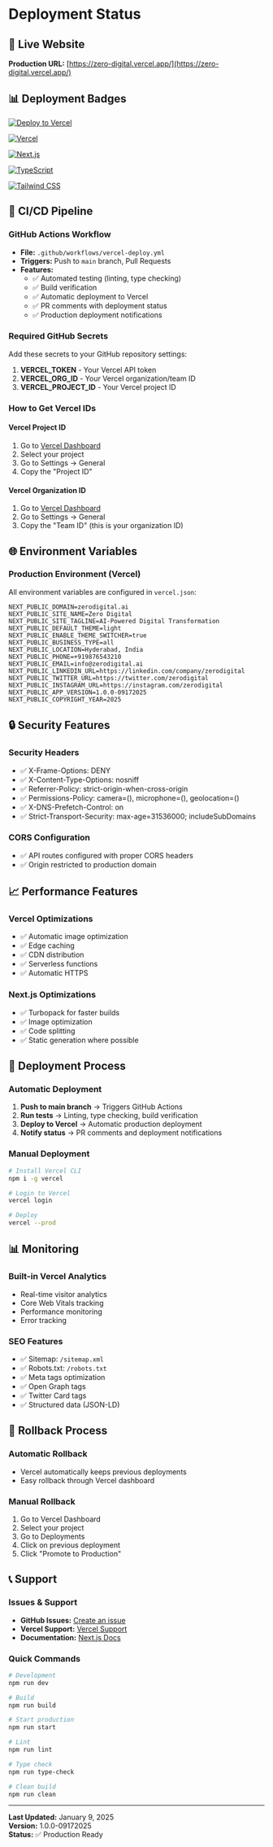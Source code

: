 # Deployment Status

## 🚀 Live Website
**Production URL:** [https://zero-digital.vercel.app/](https://zero-digital.vercel.app/)

## 📊 Deployment Badges

[![Deploy to Vercel](https://vercel.com/button)](https://vercel.com/new/clone?repository-url=https://github.com/manizvlabs/zero-digital-website)

[![Vercel](https://img.shields.io/badge/vercel-%23000000.svg?style=for-the-badge&logo=vercel&logoColor=white)](https://zero-digital.vercel.app/)

[![Next.js](https://img.shields.io/badge/Next.js-000000?style=for-the-badge&logo=next.js&logoColor=white)](https://nextjs.org/)

[![TypeScript](https://img.shields.io/badge/TypeScript-007ACC?style=for-the-badge&logo=typescript&logoColor=white)](https://www.typescriptlang.org/)

[![Tailwind CSS](https://img.shields.io/badge/Tailwind_CSS-38B2AC?style=for-the-badge&logo=tailwind-css&logoColor=white)](https://tailwindcss.com/)

## 🔧 CI/CD Pipeline

### GitHub Actions Workflow
- **File:** `.github/workflows/vercel-deploy.yml`
- **Triggers:** Push to `main` branch, Pull Requests
- **Features:**
  - ✅ Automated testing (linting, type checking)
  - ✅ Build verification
  - ✅ Automatic deployment to Vercel
  - ✅ PR comments with deployment status
  - ✅ Production deployment notifications

### Required GitHub Secrets
Add these secrets to your GitHub repository settings:

1. **VERCEL_TOKEN** - Your Vercel API token
2. **VERCEL_ORG_ID** - Your Vercel organization/team ID
3. **VERCEL_PROJECT_ID** - Your Vercel project ID

### How to Get Vercel IDs

#### Vercel Project ID
1. Go to [Vercel Dashboard](https://vercel.com/dashboard)
2. Select your project
3. Go to Settings → General
4. Copy the "Project ID"

#### Vercel Organization ID
1. Go to [Vercel Dashboard](https://vercel.com/dashboard)
2. Go to Settings → General
3. Copy the "Team ID" (this is your organization ID)

## 🌐 Environment Variables

### Production Environment (Vercel)
All environment variables are configured in `vercel.json`:

```env
NEXT_PUBLIC_DOMAIN=zerodigital.ai
NEXT_PUBLIC_SITE_NAME=Zero Digital
NEXT_PUBLIC_SITE_TAGLINE=AI-Powered Digital Transformation
NEXT_PUBLIC_DEFAULT_THEME=light
NEXT_PUBLIC_ENABLE_THEME_SWITCHER=true
NEXT_PUBLIC_BUSINESS_TYPE=all
NEXT_PUBLIC_LOCATION=Hyderabad, India
NEXT_PUBLIC_PHONE=+919876543210
NEXT_PUBLIC_EMAIL=info@zerodigital.ai
NEXT_PUBLIC_LINKEDIN_URL=https://linkedin.com/company/zerodigital
NEXT_PUBLIC_TWITTER_URL=https://twitter.com/zerodigital
NEXT_PUBLIC_INSTAGRAM_URL=https://instagram.com/zerodigital
NEXT_PUBLIC_APP_VERSION=1.0.0-09172025
NEXT_PUBLIC_COPYRIGHT_YEAR=2025
```

## 🔒 Security Features

### Security Headers
- ✅ X-Frame-Options: DENY
- ✅ X-Content-Type-Options: nosniff
- ✅ Referrer-Policy: strict-origin-when-cross-origin
- ✅ Permissions-Policy: camera=(), microphone=(), geolocation=()
- ✅ X-DNS-Prefetch-Control: on
- ✅ Strict-Transport-Security: max-age=31536000; includeSubDomains

### CORS Configuration
- ✅ API routes configured with proper CORS headers
- ✅ Origin restricted to production domain

## 📈 Performance Features

### Vercel Optimizations
- ✅ Automatic image optimization
- ✅ Edge caching
- ✅ CDN distribution
- ✅ Serverless functions
- ✅ Automatic HTTPS

### Next.js Optimizations
- ✅ Turbopack for faster builds
- ✅ Image optimization
- ✅ Code splitting
- ✅ Static generation where possible

## 🚀 Deployment Process

### Automatic Deployment
1. **Push to main branch** → Triggers GitHub Actions
2. **Run tests** → Linting, type checking, build verification
3. **Deploy to Vercel** → Automatic production deployment
4. **Notify status** → PR comments and deployment notifications

### Manual Deployment
```bash
# Install Vercel CLI
npm i -g vercel

# Login to Vercel
vercel login

# Deploy
vercel --prod
```

## 📊 Monitoring

### Built-in Vercel Analytics
- Real-time visitor analytics
- Core Web Vitals tracking
- Performance monitoring
- Error tracking

### SEO Features
- ✅ Sitemap: `/sitemap.xml`
- ✅ Robots.txt: `/robots.txt`
- ✅ Meta tags optimization
- ✅ Open Graph tags
- ✅ Twitter Card tags
- ✅ Structured data (JSON-LD)

## 🔄 Rollback Process

### Automatic Rollback
- Vercel automatically keeps previous deployments
- Easy rollback through Vercel dashboard

### Manual Rollback
1. Go to Vercel Dashboard
2. Select your project
3. Go to Deployments
4. Click on previous deployment
5. Click "Promote to Production"

## 📞 Support

### Issues & Support
- **GitHub Issues:** [Create an issue](https://github.com/manizvlabs/zero-digital-website/issues)
- **Vercel Support:** [Vercel Support](https://vercel.com/support)
- **Documentation:** [Next.js Docs](https://nextjs.org/docs)

### Quick Commands
```bash
# Development
npm run dev

# Build
npm run build

# Start production
npm run start

# Lint
npm run lint

# Type check
npm run type-check

# Clean build
npm run clean
```

---

**Last Updated:** January 9, 2025  
**Version:** 1.0.0-09172025  
**Status:** ✅ Production Ready
